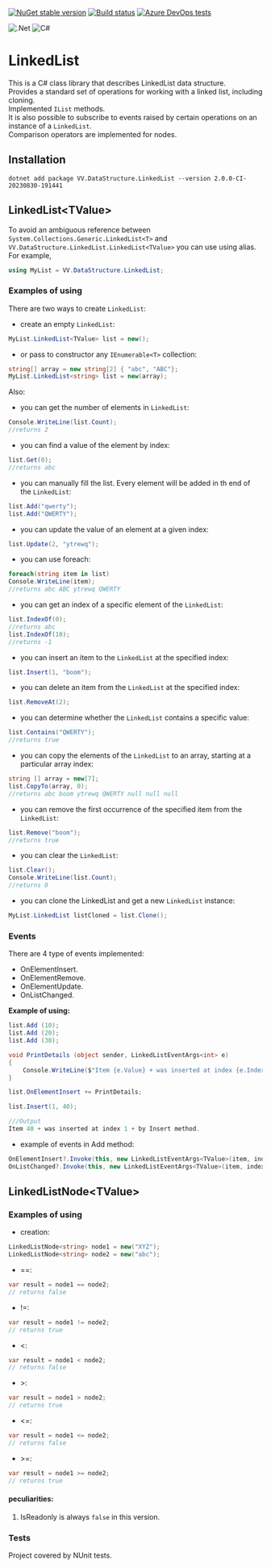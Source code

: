 [![NuGet stable version](https://badgen.net/nuget/v/VV.DataStructure.LinkedList)](https://www.nuget.org/packages/VV.DataStructure.LinkedList)
[![Build status](https://dev.azure.com/rustyvik/DataStructures.LinkedList/_apis/build/status/linkedlist.build)](https://dev.azure.com/rustyvik/DataStructures.LinkedList/_build/latest?definitionId=17)
[![Azure DevOps tests](https://img.shields.io/azure-devops/build/rustyvik/DataStructures.LinkedList/18)](https://dev.azure.com/rustyvik/DataStructures.LinkedList/_build?definitionId=18&branchName=develop)

![.Net](https://img.shields.io/badge/.NET-5C2D91?style=style-flat&logo=.net&logoColor=white)
![C#](https://img.shields.io/badge/c%23-%23239120.svg?style=style-flat&logo=c-sharp&logoColor=white)


# LinkedList
This is a C# class library that describes LinkedList data structure.</br>
Provides a standard set of operations for working with a linked list, including cloning.</br>
Implemented `IList` methods.</br>
It is also possible to subscribe to events raised by certain operations on an instance of a `LinkedList`.</br>
Comparison operators are implemented for nodes.

## Installation

	dotnet add package VV.DataStructure.LinkedList --version 2.0.0-CI-20230830-191441
    

## LinkedList&lt;TValue>

To avoid an ambiguous reference between `System.Collections.Generic.LinkedList<T>` and `VV.DataStructure.LinkedList.LinkedList<TValue>` you can use using alias.
For example, 
```csharp
using MyList = VV.DataStructure.LinkedList;
```


### Examples of using
There are two ways to create `LinkedList`:</br>

- create an empty `LinkedList`:</br>
```csharp
MyList.LinkedList<TValue> list = new();
```

- or pass to constructor any `IEnumerable<T>` collection:</br>
```csharp
string[] array = new string[2] { "abc", "ABC"};
MyList.LinkedList<string> list = new(array);
```

Also:

- you can get the number of elements in `LinkedList`:</br>
```csharp
Console.WriteLine(list.Count);
//returns 2
```
- you can find a value of the element by index:</br>
```csharp
list.Get(0);
//returns abc
```
- you can manually fill the list. Every element will be added in th end of the `LinkedList`:</br>
```csharp
list.Add("qwerty");
list.Add("QWERTY");
```
- you can update the value of an element at a given index:</br>
```csharp
list.Update(2, "ytrewq"); 
```
- you can use foreach:</br>
```csharp
foreach(string item in list)
Console.WriteLine(item);
//returns abc ABC ytrewq QWERTY
```
- you can get an index of a specific element of the `LinkedList`:</br>
```csharp
list.IndexOf(0);
//returns abc
list.IndexOf(10);
//returns -1
```
- you can insert an item to the `LinkedList` at the specified index:</br>
```csharp
list.Insert(1, "boom");
```
- you can delete an item from the `LinkedList` at the specified index:</br>
```csharp
list.RemoveAt(2);
```
- you can determine whether the `LinkedList` contains a specific value:</br>
```csharp
list.Contains("QWERTY");
//returns true
```
- you can сopy the elements of the `LinkedList` to an array, starting at a particular array index:</br>
```csharp
string [] array = new[7];
list.CopyTo(array, 0);
//returns abc boom ytrewq QWERTY null null null
```
- you can remove the first occurrence of the specified item from the `LinkedList`:</br>
```csharp
list.Remove("boom");
//returns true
```
- you can clear the `LinkedList`:</br>
```csharp
list.Clear();
Console.WriteLine(list.Count);
//returns 0
```
- you can clone the LinkedList and get a new `LinkedList` instance:</br>
```csharp
MyList.LinkedList listCloned = list.Clone();
```

### Events

There are 4 type of events implemented:
- OnElementInsert.
- OnElementRemove.
- OnElementUpdate.
- OnListChanged.

**Example of using:**
```csharp
list.Add (10);
list.Add (20);
list.Add (30);

void PrintDetails (object sender, LinkedListEventArgs<int> e)
{
    Console.WriteLine($"Item {e.Value} + was inserted at index {e.Index} + by {e.TriggerMethod} method.");
}

list.OnElementInsert += PrintDetails;

list.Insert(1, 40);

///Output
Item 40 + was inserted at index 1 + by Insert method.
```
- example of events in Add method:</br>
```csharp
OnElementInsert?.Invoke(this, new LinkedListEventArgs<TValue>(item, index));
OnListChanged?.Invoke(this, new LinkedListEventArgs<TValue>(item, index));
```

## LinkedListNode&lt;TValue>
### Examples of using

- creation:</br>
```csharp
LinkedListNode<string> node1 = new("XYZ");
LinkedListNode<string> node2 = new("abc");
```
- ==:</br>
```csharp
var result = node1 == node2;
// returns false
```
- !=:</br>
```csharp
var result = node1 != node2;
// returns true
```
- <:</br>
```csharp
var result = node1 < node2;
// returns false
```
- \>:</br>
```csharp
var result = node1 > node2;
// returns true
```
- <=:</br>
```csharp
var result = node1 <= node2;
// returns false
```
- \>=:</br>
```csharp
var result = node1 >= node2;
// returns true
```

#### peculiarities:
1. IsReadonly is always `false` in this version.</br>

### Tests
Project covered by NUnit tests.
